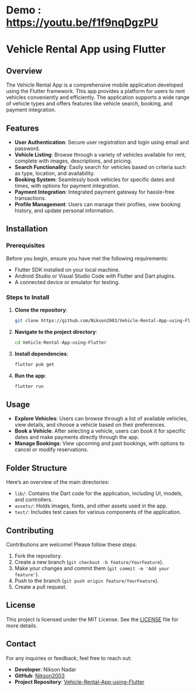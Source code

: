 # Demo : https://youtu.be/f1f9nqDgzPU
# Vehicle Rental App using Flutter

## Overview

The Vehicle Rental App is a comprehensive mobile application developed using the Flutter framework. This app provides a platform for users to rent vehicles conveniently and efficiently. The application supports a wide range of vehicle types and offers features like vehicle search, booking, and payment integration.

## Features

- **User Authentication**: Secure user registration and login using email and password.
- **Vehicle Listing**: Browse through a variety of vehicles available for rent, complete with images, descriptions, and pricing.
- **Search Functionality**: Easily search for vehicles based on criteria such as type, location, and availability.
- **Booking System**: Seamlessly book vehicles for specific dates and times, with options for payment integration.
- **Payment Integration**: Integrated payment gateway for hassle-free transactions.
- **Profile Management**: Users can manage their profiles, view booking history, and update personal information.

## Installation

### Prerequisites

Before you begin, ensure you have met the following requirements:

- Flutter SDK installed on your local machine.
- Android Studio or Visual Studio Code with Flutter and Dart plugins.
- A connected device or emulator for testing.

### Steps to Install

1. **Clone the repository**:
   ```bash
   git clone https://github.com/Nikson2003/Vehicle-Rental-App-using-Flutter.git
   ```
2. **Navigate to the project directory**:
   ```bash
   cd Vehicle-Rental-App-using-Flutter
   ```
3. **Install dependencies**:
   ```bash
   flutter pub get
   ```
4. **Run the app**:
   ```bash
   flutter run
   ```

## Usage

- **Explore Vehicles**: Users can browse through a list of available vehicles, view details, and choose a vehicle based on their preferences.
- **Book a Vehicle**: After selecting a vehicle, users can book it for specific dates and make payments directly through the app.
- **Manage Bookings**: View upcoming and past bookings, with options to cancel or modify reservations.

## Folder Structure

Here’s an overview of the main directories:

- `lib/`: Contains the Dart code for the application, including UI, models, and controllers.
- `assets/`: Holds images, fonts, and other assets used in the app.
- `test/`: Includes test cases for various components of the application.

## Contributing

Contributions are welcome! Please follow these steps:

1. Fork the repository.
2. Create a new branch (`git checkout -b feature/YourFeature`).
3. Make your changes and commit them (`git commit -m 'Add your feature'`).
4. Push to the branch (`git push origin feature/YourFeature`).
5. Create a pull request.

## License

This project is licensed under the MIT License. See the [LICENSE](LICENSE) file for more details.

## Contact

For any inquiries or feedback, feel free to reach out:

- **Developer**: Nikson Nadar
- **GitHub**: [Nikson2003](https://github.com/Nikson2003)
- **Project Repository**: [Vehicle-Rental-App-using-Flutter](https://github.com/Nikson2003/Vehicle-Rental-App-using-Flutter)
